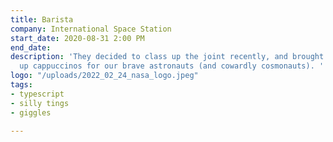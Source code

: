 ```yaml
---
title: Barista
company: International Space Station
start_date: 2020-08-31 2:00 PM
end_date: 
description: 'They decided to class up the joint recently, and brought me on to whip
  up cappuccinos for our brave astronauts (and cowardly cosmonauts). '
logo: "/uploads/2022_02_24_nasa_logo.jpeg"
tags:
- typescript
- silly tings
- giggles

---
```

